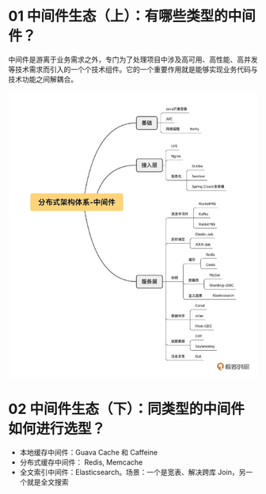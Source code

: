 # 01 中间件生态（上）：有哪些类型的中间件？

中间件是游离于业务需求之外，专门为了处理项目中涉及高可用、高性能、高并发等技术需求而引入的一个个技术组件。它的一个重要作用就是能够实现业务代码与技术功能之间解耦合。

![](./分布式中间件.png)


# 02 中间件生态（下）：同类型的中间件如何进行选型？

- 本地缓存中间件：Guava Cache 和 Caffeine
- 分布式缓存中间件： Redis, Memcache
- 全文索引中间件：Elasticsearch。场景：一个是宽表、解决跨库 Join，另一个就是全文搜索
